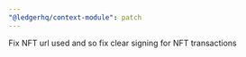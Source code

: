 ```yaml
---
"@ledgerhq/context-module": patch
---
```


Fix NFT url used and so fix clear signing for NFT transactions
